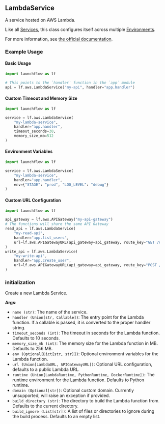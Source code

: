 ## LambdaService

A service hosted on AWS Lambda.

Like all [Services](/docs/concepts/services), this class configures itself across multiple [Environments](/docs/concepts/environments).

For more information, see [the official documentation](https://aws.amazon.com/lambda/).

### Example Usage

#### Basic Usage

```python
import launchflow as lf

# This points to the `handler` function in the `app` module
api = lf.aws.LambdaService("my-api", handler="app.handler")
```

#### Custom Timeout and Memory Size

```python
import launchflow as lf

service = lf.aws.LambdaService(
    "my-lambda-service",
    handler="app.handler",
    timeout_seconds=30,
    memory_size_mb=512
)
```

#### Environment Variables

```python
import launchflow as lf

service = lf.aws.LambdaService(
    "my-lambda-service",
    handler="app.handler",
    env={"STAGE": "prod", "LOG_LEVEL": "debug"}
)
```

#### Custom URL Configuration

```python
import launchflow as lf

api_gateway = lf.aws.APIGateway("my-api-gateway")
# The functions will share the same API Gateway
read_api = lf.aws.LambdaService(
    "my-read-api",
    handler="app.list_users",
    url=lf.aws.APIGatewayURL(api_gateway=api_gateway, route_key="GET /users")
)
write_api = lf.aws.LambdaService(
    "my-write-api",
    handler="app.create_user",
    url=lf.aws.APIGatewayURL(api_gateway=api_gateway, route_key="POST /users")
)
```

### initialization

Create a new Lambda Service.

**Args:**
- `name (str)`: The name of the service.
- `handler (Union[str, Callable])`: The entry point for the Lambda function. If a callable is passed, it is converted to the proper handler string.
- `timeout_seconds (int)`: The timeout in seconds for the Lambda function. Defaults to 10 seconds.
- `memory_size_mb (int)`: The memory size for the Lambda function in MB. Defaults to 256 MB.
- `env (Optional[Dict[str, str]])`: Optional environment variables for the Lambda function.
- `url (Union[LambdaURL, APIGatewayURL])`: Optional URL configuration, defaults to a public Lambda URL.
- `runtime (Union[LambdaRuntime, PythonRuntime, DockerRuntime])`: The runtime environment for the Lambda function. Defaults to Python runtime.
- `domain (Optional[str])`: Optional custom domain. Currently unsupported, will raise an exception if provided.
- `build_directory (str)`: The directory to build the Lambda function from. Defaults to the current directory.
- `build_ignore (List[str])`: A list of files or directories to ignore during the build process. Defaults to an empty list.
